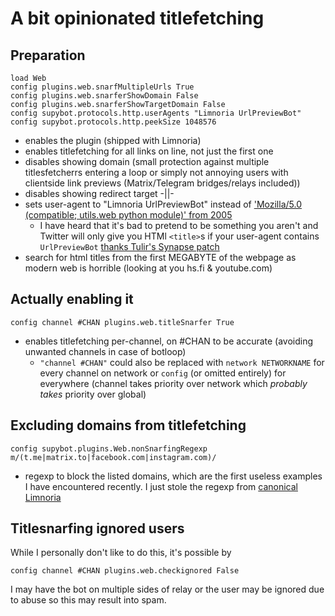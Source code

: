 # A bit opinionated titlefetching

## Preparation

```
load Web
config plugins.web.snarfMultipleUrls True
config plugins.web.snarferShowDomain False
config plugins.web.snarferShowTargetDomain False
config supybot.protocols.http.userAgents "Limnoria UrlPreviewBot"
config supybot.protocols.http.peekSize 1048576
```

* enables the plugin (shipped with Limnoria)
* enables titlefetching for all links on line, not just the first one
* disables showing domain (small protection against multiple titlesfetcherrs
  entering a loop or simply not annoying users with clientside link previews
  (Matrix/Telegram bridges/relays included))
* disables showing redirect target -||-
* sets user-agent to "Limnoria UrlPreviewBot" instead of ['Mozilla/5.0 (compatible; utils.web python module)' from 2005](https://github.com/ProgVal/Limnoria/blame/2990fcd302afdc6a3b741594017c3959fd5da2fd/src/utils/web.py#L120)
  * I have heard that it's bad to pretend to be something you aren't and
    Twitter will only give you HTMl `<title>`s if your user-agent contains
    `UrlPreviewBot` [thanks Tulir's Synapse patch](https://mau.dev/maunium/synapse/-/commit/55d926999cffee893cb4951890a33985beaf70ba)
* search for html titles from the first MEGABYTE of the webpage as modern
  web is horrible (looking at you hs.fi & youtube.com)

## Actually enabling it

```
config channel #CHAN plugins.web.titleSnarfer True
```

* enables titlefetching per-channel, on #CHAN to be accurate
  (avoiding unwanted channels in case of botloop)
  * `"channel #CHAN"` could also be replaced with `network NETWORKNAME` for
    every channel on network or `config` (or omitted entirely) for
    everywhere (channel takes priority over network which *probably takes*
    priority over global)

## Excluding domains from titlefetching

```
config supybot.plugins.Web.nonSnarfingRegexp m/(t.me|matrix.to|facebook.com|instagram.com)/
```

* regexp to block the listed domains, which are the first useless
  examples I have encountered recently. I just stole the regexp from
  [canonical Limnoria](https://github.com/ProgVal/Limnoria/wiki/Canonical-%23limnoria-doc)

## Titlesnarfing ignored users

While I personally don't like to do this, it's possible by

```
config channel #CHAN plugins.web.checkignored False
```

I may have the bot on multiple sides of relay or the user may be ignored due
to abuse so this may result into spam.
